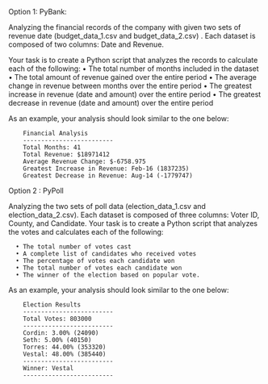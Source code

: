Option 1: PyBank:


Analyzing the financial records of the company with given two sets of revenue date (budget_data_1.csv and budget_data_2.csv) . Each dataset is composed of two columns: Date and Revenue.


Your task is to create a Python script that analyzes the records to calculate each of the following:
•	The total number of months included in the dataset
•	The total amount of revenue gained over the entire period
•	The average change in revenue between months over the entire period
•	The greatest increase in revenue (date and amount) over the entire period
•	The greatest decrease in revenue (date and amount) over the entire period


As an example, your analysis should look similar to the one below:


        Financial Analysis
        -------------------------
        Total Months: 41
        Total Revenue: $18971412
        Average Revenue Change: $-6758.975
        Greatest Increase in Revenue: Feb-16 (1837235)
        Greatest Decrease in Revenue: Aug-14 (-1779747)


Option 2 : PyPoll

Analyzing the two sets of poll data (election_data_1.csv and election_data_2.csv). Each dataset is composed of three columns: Voter ID, County, and Candidate. Your task is to create a Python script that analyzes the votes and calculates each of the following:

      •	The total number of votes cast
      •	A complete list of candidates who received votes
      •	The percentage of votes each candidate won
      •	The total number of votes each candidate won
      •	The winner of the election based on popular vote.

As an example, your analysis should look similar to the one below:

        Election Results
        -------------------------
        Total Votes: 803000
        -------------------------
        Cordin: 3.00% (24090)
        Seth: 5.00% (40150)
        Torres: 44.00% (353320)
        Vestal: 48.00% (385440)
        -------------------------
        Winner: Vestal
        -------------------------
